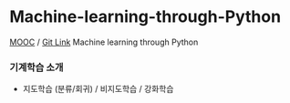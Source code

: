 # Machine-learning-through-Python

[MOOC](http://www.kmooc.kr/courses/course-v1:HGUk+HGU05+2021_T2/course/) / [Git Link](https://github.com/idebtor/KMOOC-ML)
Machine learning through Python

### 기계학습 소개
* 지도학습 (분류/회귀) / 비지도학습 / 강화학습

###
